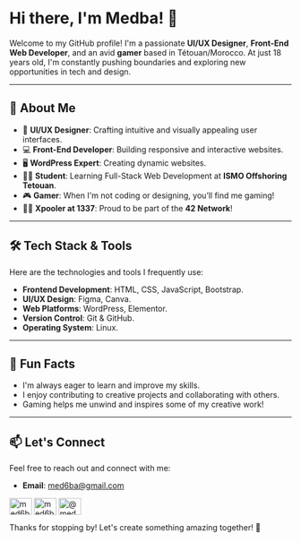 # Hi there, I'm Medba! 👋

Welcome to my GitHub profile! I'm a passionate **UI/UX Designer**, **Front-End Web Developer**, and an avid **gamer** based in Tétouan/Morocco. At just 18 years old, I'm constantly pushing boundaries and exploring new opportunities in tech and design.

---

## 🚀 About Me

- 🎨 **UI/UX Designer**: Crafting intuitive and visually appealing user interfaces.
- 💻 **Front-End Developer**: Building responsive and interactive websites.
- 🖥️ **WordPress Expert**: Creating dynamic websites.
- 🧑‍🎓 **Student**: Learning Full-Stack Web Development at **ISMO Offshoring Tetouan**.
- 🎮 **Gamer**: When I'm not coding or designing, you’ll find me gaming!
- 🧑‍💻 **Xpooler at 1337**: Proud to be part of the **42 Network**!

---

## 🛠️ Tech Stack & Tools

Here are the technologies and tools I frequently use:

- **Frontend Development**: HTML, CSS, JavaScript, Bootstrap.
- **UI/UX Design**: Figma, Canva.
- **Web Platforms**: WordPress, Elementor.
- **Version Control**: Git & GitHub.
- **Operating System**: Linux.

---

## 🌟 Fun Facts

- I'm always eager to learn and improve my skills.
- I enjoy contributing to creative projects and collaborating with others.
- Gaming helps me unwind and inspires some of my creative work!

---

## 📫 Let's Connect

Feel free to reach out and connect with me:

- **Email**: [med6ba@gmail.com](mailto:med6ba@gmail.com)
<p align="left">
<a href="https://instagram.com/med6ba" target="blank"><img align="center" src="https://raw.githubusercontent.com/rahuldkjain/github-profile-readme-generator/master/src/images/icons/Social/instagram.svg" alt="med6ba" height="30" width="40" /></a>
<a href="https://twitter.com/med6ba" target="blank"><img align="center" src="https://raw.githubusercontent.com/rahuldkjain/github-profile-readme-generator/master/src/images/icons/Social/twitter.svg" alt="med6ba" height="30" width="40" /></a>
<a href="https://www.youtube.com/@med6ba" target="blank"><img align="center" src="https://raw.githubusercontent.com/rahuldkjain/github-profile-readme-generator/master/src/images/icons/Social/youtube.svg" alt="@med6ba" height="30" width="40" /></a>
</p>

Thanks for stopping by! Let's create something amazing together! 🚀
